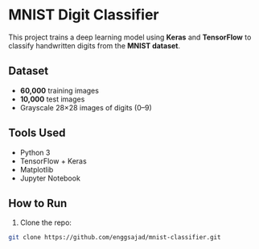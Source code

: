 # MNIST Digit Classifier 

This project trains a deep learning model using **Keras** and **TensorFlow** to classify handwritten digits from the **MNIST dataset**.

## Dataset

- **60,000** training images
- **10,000** test images
- Grayscale 28×28 images of digits (0–9)

## Tools Used

- Python 3
- TensorFlow + Keras
- Matplotlib
- Jupyter Notebook

## How to Run

1. Clone the repo:
```bash
git clone https://github.com/enggsajad/mnist-classifier.git 